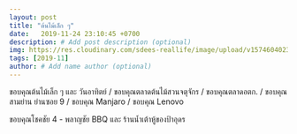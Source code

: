 ```yaml
---
layout: post
title: "ต้นไม้เล็ก ๆ"
date:   2019-11-24 23:10:45 +0700
description: # Add post description (optional)
img: https://res.cloudinary.com/sdees-reallife/image/upload/v1574604023/IMG_9761.jpg # Add image post (optional)
tags: [2019-11]
author: # Add name author (optional)
---
```

ขอบคุณต้นไม้เล็ก ๆ และ วันอาทิตย์ / ขอบคุณตลาดต้นไม้สวนจตุจักร / ขอบคุณตลาดอตก. / ขอบคุณสามย่าน ย่านซอย 9 / ขอบคุณ Manjaro / ขอบคุณ Lenovo

<i class="fa fa-child" style="color:plum"></i>

ขอบคุณโชคชัย 4 - พลาญชัย BBQ และ ร้านน้ำเต้าหู้ของป้าอุดร
